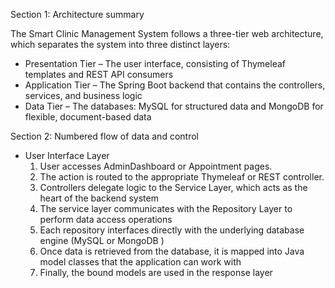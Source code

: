 Section 1: Architecture summary

The Smart Clinic Management System follows a three-tier web architecture, which separates the system into three distinct layers:

- Presentation Tier – The user interface, consisting of Thymeleaf templates and REST API consumers
- Application Tier – The Spring Boot backend that contains the controllers, services, and business logic
- Data Tier – The databases: MySQL for structured data and MongoDB for flexible, document-based data

Section 2: Numbered flow of data and control

- User Interface Layer
  1. User accesses AdminDashboard or Appointment pages.
  2. The action is routed to the appropriate Thymeleaf or REST controller.
  3. Controllers delegate logic to the Service Layer, which acts as the heart of the backend system
  4. The service layer communicates with the Repository Layer to perform data access operations
  5. Each repository interfaces directly with the underlying database engine (MySQL or MongoDB )
  6. Once data is retrieved from the database, it is mapped into Java model classes that the application can work with
  7. Finally, the bound models are used in the response layer
